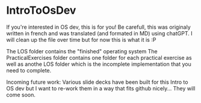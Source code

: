 # IntroToOsDev
If you're interested in OS dev, this is for you!
Be carefull, this was originaly written in french and was translated (and formated in MD) using chatGPT.
I will clean up the file over time but for now this is what it is :P

The LOS folder contains the "finished" operating system
The PracticalExercises folder contains one folder for each practical exercise as well as anothe LOS folder which is the incomplete implementation that you need to complete.

Incoming future work:
Various slide decks have been built for this Intro to OS dev but I want to re-work them in a way that fits github nicely... They will come soon.
